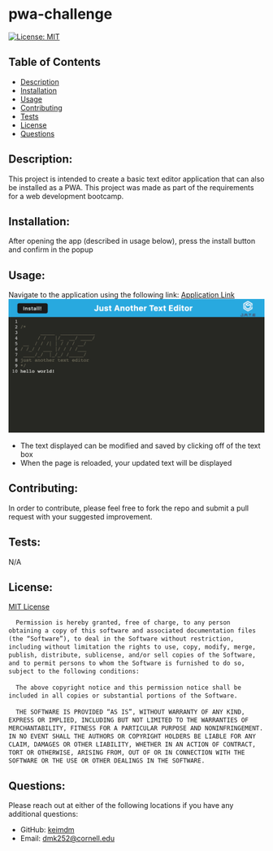 # pwa-challenge
[![License: MIT](https://img.shields.io/badge/License-MIT-yellow.svg)](https://opensource.org/licenses/MIT)
## Table of Contents
* [Description](#description)
* [Installation](#installation)
* [Usage](#usage)
* [Contributing](#contributing)
* [Tests](#tests)
* [License](#license)
* [Questions](#questions)
## Description:
This project is intended to create a basic text editor application that can also be installed as a PWA. This project was made as part of the requirements for a web development bootcamp.

## Installation:
After opening the app (described in usage below), press the install button and confirm in the popup

## Usage:
Navigate to the application using the following link: [Application Link](https://pwa-challenge-dmk252.herokuapp.com/)
![](./assets/screenshot.png)

* The text displayed can be modified and saved by clicking off of the text box
* When the page is reloaded, your updated text will be displayed

## Contributing:
In order to contribute, please feel free to fork the repo and submit a pull request with your suggested improvement.

## Tests:
N/A

## License:
[MIT License](https://opensource.org/license/mit/)

      Permission is hereby granted, free of charge, to any person obtaining a copy of this software and associated documentation files (the “Software”), to deal in the Software without restriction, including without limitation the rights to use, copy, modify, merge, publish, distribute, sublicense, and/or sell copies of the Software, and to permit persons to whom the Software is furnished to do so, subject to the following conditions:
      
      The above copyright notice and this permission notice shall be included in all copies or substantial portions of the Software.
      
      THE SOFTWARE IS PROVIDED “AS IS”, WITHOUT WARRANTY OF ANY KIND, EXPRESS OR IMPLIED, INCLUDING BUT NOT LIMITED TO THE WARRANTIES OF MERCHANTABILITY, FITNESS FOR A PARTICULAR PURPOSE AND NONINFRINGEMENT. IN NO EVENT SHALL THE AUTHORS OR COPYRIGHT HOLDERS BE LIABLE FOR ANY CLAIM, DAMAGES OR OTHER LIABILITY, WHETHER IN AN ACTION OF CONTRACT, TORT OR OTHERWISE, ARISING FROM, OUT OF OR IN CONNECTION WITH THE SOFTWARE OR THE USE OR OTHER DEALINGS IN THE SOFTWARE.
      
      
## Questions:
Please reach out at either of the following locations if you have any additional questions:
* GitHub: [keimdm](https://github.com/keimdm)
* Email: dmk252@cornell.edu
